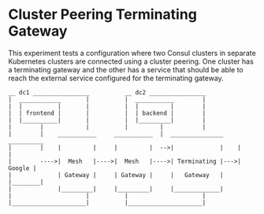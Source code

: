 # Cluster Peering Terminating Gateway

This experiment tests a configuration where two Consul clusters in separate Kubernetes clusters are connected
using a cluster peering. One cluster has a terminating gateway and the other has a service that should be
able to reach the external service configured for the terminating gateway.

```text
__ dc1 ________________          __ dc2 ________________
|  ____________       |          |  ___________        |
|  |          |       |          |  |         |        |
|  | frontend |       |          |  | backend |        |
|  |__________|       |          |  |_________|        |
|        |            |          |         |           |
|        |    ___________     ___________  |  _______________    __________
|        |    |         |     |         |  -->|             |    |        |
|        ---->|  Mesh   |---->|  Mesh   |---->| Terminating |--->| Google |
|             | Gateway |     | Gateway |     |   Gateway   |    |________|
|             |_________|     |_________|     |_____________|
|                     |          |                     |
|_____________________|          |_____________________|
```
